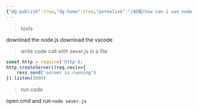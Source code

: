 ```yaml
---
{"dg-publish":true,"dg-home":true,"permalink":"/前端/how can i use node.js create a server/","tags":["gardenEntry"],"dgPassFrontmatter":true}
---
```




> tools


download the node.js 
download the vscode


>write code call with sever.js in a file

```js
const http = require('http');
http.createServer((req,res)=>{
	ress.send('server is running')
}).listen(3000)
```


>run code

open cmd and run `node sever.js`
